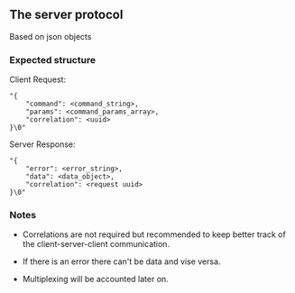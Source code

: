 ## The server protocol

Based on json objects

### Expected structure

Client Request:
```
"{
    "command": <command_string>,
    "params": <command_params_array>,
    "correlation": <uuid>
}\0"
```
Server Response:
```
"{
    "error": <error_string>,
    "data": <data_object>,
    "correlation": <request uuid>
}\0"
```

### Notes

 * Correlations are not required but recommended to keep better track of
 the client-server-client communication.

 * If there is an error there can't be data and vise versa.

 * Multiplexing will be accounted later on.

